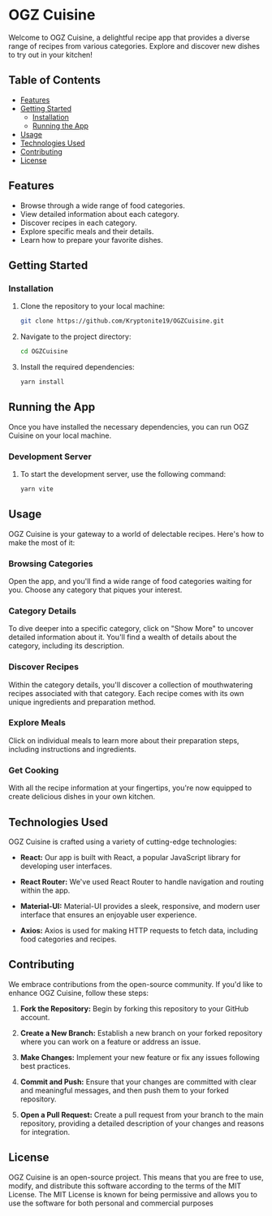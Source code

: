 # OGZ Cuisine

Welcome to OGZ Cuisine, a delightful recipe app that provides a diverse range of recipes from various categories. Explore and discover new dishes to try out in your kitchen!

## Table of Contents

- [Features](#features)
- [Getting Started](#getting-started)
  - [Installation](#installation)
  - [Running the App](#running-the-app)
- [Usage](#usage)
- [Technologies Used](#technologies-used)
- [Contributing](#contributing)
- [License](#license)

## Features

- Browse through a wide range of food categories.
- View detailed information about each category.
- Discover recipes in each category.
- Explore specific meals and their details.
- Learn how to prepare your favorite dishes.

## Getting Started

### Installation

1. Clone the repository to your local machine:

   ```bash
   git clone https://github.com/Kryptonite19/OGZCuisine.git

1. Navigate to the project directory:

   ```bash
   cd OGZCuisine

1. Install the required dependencies:

   ```bash
   yarn install

## Running the App
Once you have installed the necessary dependencies, you can run OGZ Cuisine on your local machine.

### Development Server


1. To start the development server, use the following command:

   ```bash
   yarn vite

## Usage

OGZ Cuisine is your gateway to a world of delectable recipes. Here's how to make the most of it:

### Browsing Categories

Open the app, and you'll find a wide range of food categories waiting for you. Choose any category that piques your interest.

### Category Details

To dive deeper into a specific category, click on "Show More" to uncover detailed information about it. You'll find a wealth of details about the category, including its description.

### Discover Recipes

Within the category details, you'll discover a collection of mouthwatering recipes associated with that category. Each recipe comes with its own unique ingredients and preparation method.

### Explore Meals

Click on individual meals to learn more about their preparation steps, including instructions and ingredients.

### Get Cooking

With all the recipe information at your fingertips, you're now equipped to create delicious dishes in your own kitchen.

## Technologies Used

OGZ Cuisine is crafted using a variety of cutting-edge technologies:

- **React:** Our app is built with React, a popular JavaScript library for developing user interfaces.

- **React Router:** We've used React Router to handle navigation and routing within the app.

- **Material-UI:** Material-UI provides a sleek, responsive, and modern user interface that ensures an enjoyable user experience.

- **Axios:** Axios is used for making HTTP requests to fetch data, including food categories and recipes.

## Contributing

We embrace contributions from the open-source community. If you'd like to enhance OGZ Cuisine, follow these steps:

1. **Fork the Repository:** Begin by forking this repository to your GitHub account.

2. **Create a New Branch:** Establish a new branch on your forked repository where you can work on a feature or address an issue.

3. **Make Changes:** Implement your new feature or fix any issues following best practices.

4. **Commit and Push:** Ensure that your changes are committed with clear and meaningful messages, and then push them to your forked repository.

5. **Open a Pull Request:** Create a pull request from your branch to the main repository, providing a detailed description of your changes and reasons for integration.

## License

OGZ Cuisine is an open-source project. This means that you are free to use, modify, and distribute this software according to the terms of the MIT License. The MIT License is known for being permissive and allows you to use the software for both personal and commercial purposes

